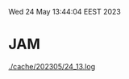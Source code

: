 Wed 24 May 13:44:04 EEST 2023
# JAM
<a href='./cache/202305/24_13.log'>./cache/202305/24_13.log</a>
